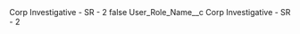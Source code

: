 <?xml version="1.0" encoding="UTF-8"?>
<CustomMetadata xmlns="http://soap.sforce.com/2006/04/metadata" xmlns:xsi="http://www.w3.org/2001/XMLSchema-instance" xmlns:xsd="http://www.w3.org/2001/XMLSchema">
    <label>Corp Investigative - SR - 2</label>
    <protected>false</protected>
    <values>
        <field>User_Role_Name__c</field>
        <value xsi:type="xsd:string">Corp Investigative - SR - 2</value>
    </values>
</CustomMetadata>
